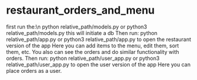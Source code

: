 # restaurant_orders_and_menu

first run the:\n
python relative_path/models.py or python3 relative_path/models.py
this will initiate a db
Then run:
python relative_path/app.py or python3 relative_path/app.py
to open the restaurant version of the app
Here you can add items to the menu, edit them, sort them, etc. 
You also can see the orders and do similar functionality with orders.
Then run:
python relative_path/user_app.py or python3 relative_path/user_app.py
to open the user version of the app
Here you can place orders as a user.
